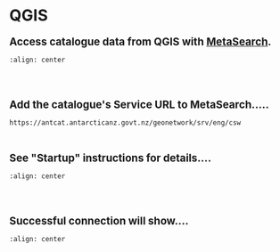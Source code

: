 # QGIS

 <span style="font-size:14pt;">**Access catalogue data from QGIS with [MetaSearch](https://docs.qgis.org/3.34/en/docs/user_manual/plugins/core_plugins/plugins_metasearch.html).**</span>
 
```{image} qgis_intro.png
:align: center
```
<br>
<br>

 <span style="font-size:14pt;">**Add the catalogue's Service URL to MetaSearch.....**</span>

```text
https://antcat.antarcticanz.govt.nz/geonetwork/srv/eng/csw 
```
<br>

 
 <span style="font-size:14pt;">**See "Startup" instructions for details....**</span>
```{image} qgis_metasearch.png
:align: center
```
<br>
<br>

 <span style="font-size:14pt;">**Successful connection will show....**</span>


```{image} qgis_success.png
:align: center
```